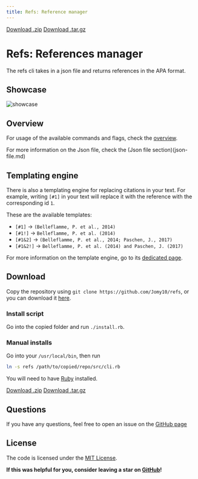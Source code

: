 ```yaml
---
title: Refs: Reference manager
---
```


<section id="downloads" class="clearfix">
    <a href="https://github.com/Jomy10/refs/zipball/master" id="download-zip" class="button"><span>Download .zip</span></a>
    <a href="https://github.com/Jomy10/refs/tarball/master" id="download-tar-gz" class="button"><span>Download .tar.gz</span></a>
</section>

# Refs: References manager

The refs cli takes in a json file and returns references in the APA format.

## Showcase

![showcase](https://github.com/Jomy10/refs/raw/master/assets/showcase.gif)

## Overview

For usage of the available commands and flags, check the [overview](overview.md).

For more information on the Json file, check the (Json file section)(json-file.md)

## Templating engine

There is also a templating engine for replacing citations in your text. For example, writing `[#1]` in your text will replace it with the reference with the corresponding id `1`.

These are the available templates:
- `[#1]` -> `(Belleflamme, P. et al., 2014)` <!--Matching refs command: `refs short -t par -m 1`-->
- `[#1!]` -> `Belleflamme, P. et al. (2014)` <!--Matching refs command: `refs short -m 1` or `refs short -t def -m 1`-->
- `[#1&2]` -> `(Belleflamme, P. et al., 2014; Paschen, J., 2017)` <!--Matching refs command: `refs short -t par -m 1,2`-->
- `[#1&2!]` -> `Belleflamme, P. et al. (2014) and Paschen, J. (2017)` <!--Matching refs command: `refs short -m 1,2`-->

For more information on the template engine, go to its [dedicated page](templates.md).

## Download
Copy the repository using `git clone https://github.com/Jomy10/refs`, or you can download it [here](https://github.com/Jomy10/refs/releases). 

### Install script
Go into the copied folder and run `./install.rb`.

### Manual installs
Go into your `/usr/local/bin`, then run

```bash
ln -s refs /path/to/copied/repo/src/cli.rb
```

You will need to have [Ruby](https://www.ruby-lang.org/en/downloads/) installed.

<section id="downloads" class="clearfix">
    <a href="https://github.com/Jomy10/refs/zipball/master" id="download-zip" class="button"><span>Download .zip</span></a>
    <a href="https://github.com/Jomy10/refs/tarball/master" id="download-tar-gz" class="button"><span>Download .tar.gz</span></a>
</section>

## Questions
If you have any questions, feel free to open an issue on the [GitHub page](https://github.com/Jomy10/refs/issues)

## License
The code is licensed under the [MIT License](https://github.com/Jomy10/refs/blob/master/LICENSE).

**If this was helpful for you, consider leaving a star on [GitHub](https://github.com/jomy10/refs)!**